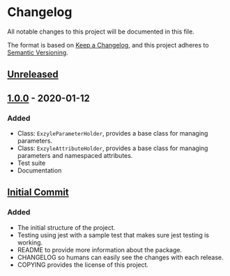 # Changelog

All notable changes to this project will be documented in this file.

The format is based on [Keep a Changelog](https://keepachangelog.com/en/1.0.0/),
and this project adheres to [Semantic Versioning](https://semver.org/spec/v2.0.0.html).

## [Unreleased]

## [1.0.0] - 2020-01-12
### Added
- Class: `ExzyleParameterHolder`, provides a base class for managing parameters.
- Class: `ExzyleAttributeHolder`, provides a base class for managing parameters and namespaced attributes.
- Test suite
- Documentation

## [Initial Commit]
### Added
- The initial structure of the project.
- Testing using jest with a sample test that makes sure jest testing is working.
- README to provide more information about the package.
- CHANGELOG so humans can easily see the changes with each release.
- COPYING provides the license of this project.

[Unreleased]: https://github.com/exzyle/exzyle-aparatus/compare/v1.0.0...HEAD
[1.0.0]: https://github.com/exzyle/exzyle-aparatus/compare/v0.0.0...v1.0.0
[Initial Commit]: https://github.com/ExZyle/exzyle-aparatus/releases/tag/v0.0.0